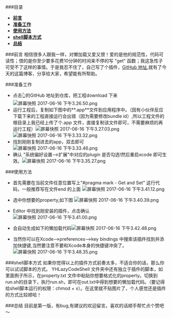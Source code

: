 ###目录
* [**前言**](#前言)
* [**准备工作**](#准备工作)
* [**使用方法**](#使用方法)
* [**shell脚本方式**](#shell脚本方式)
* [**总结**](#总结)


###<a name="前言"></a>前言
相信很多人跟我一样，对懒加载又爱又恨！爱的是他的规范性，代码可读性；恨的是你至少要多花费10分钟的时间来不停的写 "get" 函数；我这急性子可受不了这样的事情。于是我忍不住了，自己写了个插件，[GitHub 地址](https://github.com/developeryh/YHLazyCode),就有了今天的这篇博客，分享给大家，希望能有所帮助。


###<a name="准备工作"></a>准备工作
* 点击👆的GitHub 地址到仓库，把工程download 下来![屏幕快照 2017-06-16 下午3.26.50.png](http://upload-images.jianshu.io/upload_images/1891685-aef6ffadddd020d2.png?imageMogr2/auto-orient/strip%7CimageView2/2/w/1240)
* 运行工程后，复制如下图中的**.app**文件到应用程序中。（因有小伙伴反应下载下来的工程直接运行会出错（因为需要修改bundle id）,所以工程文件的根目录上我已经上传了个.app 文件，直接复制该文件即可，不需要麻烦的再运行工程）![屏幕快照 2017-06-16 下午3.27.03.png](http://upload-images.jianshu.io/upload_images/1891685-664016ddbb784f5b.png?imageMogr2/auto-orient/strip%7CimageView2/2/w/1240)![屏幕快照 2017-06-16 下午3.33.32.png](http://upload-images.jianshu.io/upload_images/1891685-c0e9a2c2a7f0d3a1.png?imageMogr2/auto-orient/strip%7CimageView2/2/w/1240) 
* 找到刚刚复制进去的app，双击即可
![屏幕快照 2017-06-16 下午3.33.46.png](http://upload-images.jianshu.io/upload_images/1891685-1b0b19608dc12e3e.png?imageMogr2/auto-orient/strip%7CimageView2/2/w/1240)
* 确认 "系统偏好设置-->扩展"中对应的plugin 是否勾选!然后重启xcode 即可生效。![屏幕快照 2017-06-16 下午3.35.27.png](http://upload-images.jianshu.io/upload_images/1891685-4a79cc1784c0ceb8.png?imageMogr2/auto-orient/strip%7CimageView2/2/w/1240)


###<a name="使用方法"></a>使用方法
* 首先需要在当前文件任意位置写上"#pragma mark - Get and Set" 这行代码，一般推荐写在文件end 的上面
![屏幕快照 2017-06-16 下午3.41.12.png](http://upload-images.jianshu.io/upload_images/1891685-8137244a7bb8626b.png?imageMogr2/auto-orient/strip%7CimageView2/2/w/1240)

* 选中你想要的property,如下图
![屏幕快照 2017-06-16 下午3.40.39.png](http://upload-images.jianshu.io/upload_images/1891685-60f24743b171242f.png?imageMogr2/auto-orient/strip%7CimageView2/2/w/1240)
* Editor 中找到刚安装的插件，点击确认
![屏幕快照 2017-06-16 下午3.41.00.png](http://upload-images.jianshu.io/upload_images/1891685-968be8db7838897e.png?imageMogr2/auto-orient/strip%7CimageView2/2/w/1240)
* 会自动生成如下的懒加载代码![屏幕快照 2017-06-16 下午3.42.48.png](http://upload-images.jianshu.io/upload_images/1891685-cb2f3981b306841b.png?imageMogr2/auto-orient/strip%7CimageView2/2/w/1240)

* 当然你可以在Xcode-->preferences-->key bindings 中搜索该插件找到并添加快捷键,当然要注意不要和Xcode本身的快捷键冲突了。![屏幕快照 2017-06-16 下午3.48.35.png](http://upload-images.jianshu.io/upload_images/1891685-4884238a4f205fc4.png?imageMogr2/auto-orient/strip%7CimageView2/2/w/1240)

###<a name="shell脚本方式"></a>shell脚本方式
如果你觉得以上的插件方式前奏太多，不适合你的话，那么你可以试试脚本的方式。
YHLazyCodeShell 文件夹中还有独立于插件的脚本，如里面例子所示，在property.txt 文件中粘贴你想要格式化的property。切换到run.sh的目录下，执行run.sh，即可在out.txt中得到想要的懒加载代码。（要记得给shell脚本运行的权限：chmod + x）。在这里就不贴图片了，个人感觉还是插件的方式比较顺哈！

###<a name="总结"></a>总结
目前是第一版，有bug,有建议的欢迎留言。喜欢的话顺手帮忙点个赞吧～
